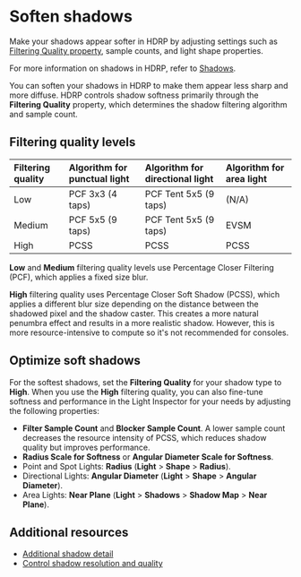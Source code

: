 # Soften shadows

Make your shadows appear softer in HDRP by adjusting settings such as [Filtering Quality property](HDRP-Asset.md#lighting-shadows), sample counts, and light shape properties.

For more information on shadows in HDRP, refer to [Shadows](shadows.md).

You can soften your shadows in HDRP to make them appear less sharp and more diffuse. HDRP controls shadow softness primarily through the **Filtering Quality** property, which determines the shadow filtering algorithm and sample count.

## Filtering quality levels

| **Filtering quality** | **Algorithm for punctual light** | **Algorithm for directional light** | **Algorithm for area light** |
| :---- | :---- | :---- | :---- |
| Low | PCF 3x3 (4 taps) | PCF Tent 5x5 (9 taps) | (N/A) |
| Medium | PCF 5x5 (9 taps) | PCF Tent 5x5 (9 taps) | EVSM |
| High | PCSS | PCSS | PCSS |

**Low** and **Medium** filtering quality levels use Percentage Closer Filtering (PCF), which applies a fixed size blur.

**High** filtering quality uses Percentage Closer Soft Shadow (PCSS), which applies a different blur size depending on the distance between the shadowed pixel and the shadow caster. This creates a more natural penumbra effect and results in a more realistic shadow. However, this is more resource-intensive to compute so it's not recommended for consoles. 

## Optimize soft shadows

For the softest shadows, set the **Filtering Quality** for your shadow type to **High**. When you use the **High** filtering quality, you can also fine-tune softness and performance in the Light Inspector for your needs by adjusting the following properties:

- **Filter Sample Count** and **Blocker Sample Count**. A lower sample count decreases the resource intensity of PCSS, which reduces shadow quality but improves performance.
- **Radius Scale for Softness** or **Angular Diameter Scale for Softness**.
- Point and Spot Lights: **Radius** (**Light** > **Shape** > **Radius**).
- Directional Lights: **Angular Diameter** (**Light** > **Shape** > **Angular Diameter**).
- Area Lights: **Near Plane** (**Light** > **Shadows** > **Shadow Map** > **Near Plane**).

## Additional resources

- [Additional shadow detail](shadows-additional-detail.md)
- [Control shadow resolution and quality](Shadows-in-HDRP.md)